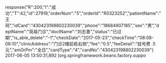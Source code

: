 response{"R":200,"I":"成功","T":42,"id":27919,"orderNum":"5","orderId":"R0323252","patientName":"王珂","idCard":"430423198802230039","phone":"18684907185","sex":"男","deptName":"简易门诊","doctName":"刘志善","status":"已过期","is_able_delete":"-1","checkDate":"2017-05-23","checkTime":"08:08-08:10","clinicAddress":"门诊2楼前栋右侧","fee":"0.5","feeDetail":"挂号费 .5 元","amOrPm":"全日","cardType":"4","cardNo":"430423198802230039"}
2017-06-05 13:50:31,892 [org.springframework.beans.factory.suppo